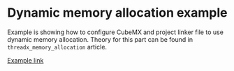 # Dynamic memory allocation example

Example is showing how to configure CubeMX and project linker file to use dynamic memory allocation. 
Theory for this part can be found in `threadx_memory_allocation` article.

[Example link](https://github.com/RRISTM/stm32_threadx/tree/master/examples/threadx_dynamic_memory_allocation)


